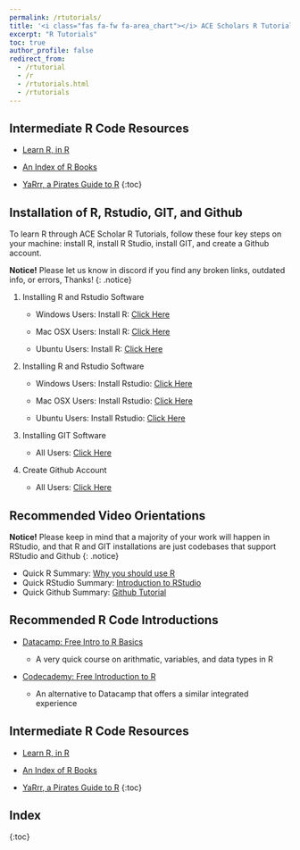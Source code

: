 ```yaml
---
permalink: /rtutorials/
title: '<i class="fas fa-fw fa-area_chart"></i> ACE Scholars R Tutorial Portal'
excerpt: "R Tutorials"
toc: true
author_profile: false
redirect_from: 
  - /rtutorial
  - /r
  - /rtutorials.html
  - /rtutorials
---
```

## <i class="fas fa-fw fa-list"></i> <i class="fas fa-fw fa-code"></i> Intermediate R Code Resources

- <a href="https://swirlstats.com/students.html" target="_blank">Learn R, in R</a>

- <a href="https://www.bigbookofr.com/" target="_blank">An Index of R Books</a>

- <a href="https://bookdown.org/ndphillips/YaRrr/" target="_blank">YaRrr, a Pirates Guide to R</a>
{:toc}

## <i class="fas fa-fw fa-box-open"></i> Installation of R, Rstudio, GIT, and Github
To learn R through ACE Scholar R Tutorials, follow these four key steps on your machine: install R, install R Studio, install GIT, and create a Github account.

**Notice!** Please let us know in discord if you find any broken links, outdated info, or errors, Thanks!
{: .notice}

1. Installing R and Rstudio Software
	- Windows Users: Install R: <a href="https://www.datacamp.com/tutorial/installing-R-windows-mac-ubuntu#installing-r-on-windows-10" target="_blank">Click Here</a>
		
	- Mac OSX Users: Install R: <a href="https://www.datacamp.com/tutorial/installing-R-windows-mac-ubuntu#installing-r-on-mac-osx" target="_blank">Click Here</a>
		
	- Ubuntu Users: Install R: <a href="https://www.datacamp.com/tutorial/installing-R-windows-mac-ubuntu#installing-r-on-ubuntu-19.04/18.04/16.04" target="_blank">Click Here</a>

2. Installing R and Rstudio Software
	- Windows Users: Install Rstudio: <a href="https://www.datacamp.com/tutorial/installing-R-windows-mac-ubuntu#installing-rstudio" target="_blank">Click Here</a>
		
	- Mac OSX Users: Install Rstudio: <a href="https://www.datacamp.com/tutorial/installing-R-windows-mac-ubuntu#installing-rstudio-and-r-packages" target="_blank">Click Here</a>
		
	- Ubuntu Users: Install Rstudio: <a href="https://www.datacamp.com/tutorial/installing-R-windows-mac-ubuntu#installing-rstudio-and-r-packages" target="_blank">Click Here</a>
		
3. Installing GIT Software
	- All Users: <a href="https://github.com/git-guides/install-git" target="_blank">Click Here</a>
	
4. Create Github Account
	- All Users: <a href="https://github.com/signup?ref_cta=Sign+up&ref_loc=header+logged+out&ref_page=%2F&source=header-home" target="_blank">Click Here</a>
		
<a name="ROrientations"></a>
## <i class="fas fa-fw fa-video"></i> Recommended Video Orientations

**Notice!** Please keep in mind that a majority of your work will happen in RStudio, and that R and GIT installations are just codebases that support RStudio and Github
{: .notice}

- Quick R Summary: <a href="https://www.youtube.com/watch?v=9kYUGMg_14s&ab_channel=RProgramming101" target="_blank">Why you should use R</a>
- Quick RStudio Summary: <a href="https://www.youtube.com/watch?v=5YmcEYTSN7k&ab_channel=RTutorials" target="_blank">Introduction to RStudio</a>
- Quick Github Summary: <a href="https://www.youtube.com/watch?v=iv8rSLsi1xo&ab_channel=AnsonAlexander" target="_blank">Github Tutorial</a>

<a name="RIntro"></a>
## <i class="fas fa-fw fa-code"></i> Recommended R Code Introductions

- <a href="https://campus.datacamp.com/courses/free-introduction-to-r/chapter-1-intro-to-basics-1?ex=1" target="_blank">Datacamp: Free Intro to R Basics</a>
	- A very quick course on arithmatic, variables, and data types in R
	
- <a href="https://www.codecademy.com/courses/learn-r/lessons/introduction-to-r/exercises/why-r" target="_blank">Codecademy: Free Introduction to R</a>
	- An alternative to Datacamp that offers a similar integrated experience

<a name="RIntro"></a>
## <i class="fas fa-fw fa-code"></i> <i class="fas fa-fw fa-code"></i> Intermediate R Code Resources

- <a href="https://swirlstats.com/students.html" target="_blank">Learn R, in R</a>

- <a href="https://www.bigbookofr.com/" target="_blank">An Index of R Books</a>

- <a href="https://bookdown.org/ndphillips/YaRrr/" target="_blank">YaRrr, a Pirates Guide to R</a>
{:toc}
	
## Index
{:toc}
